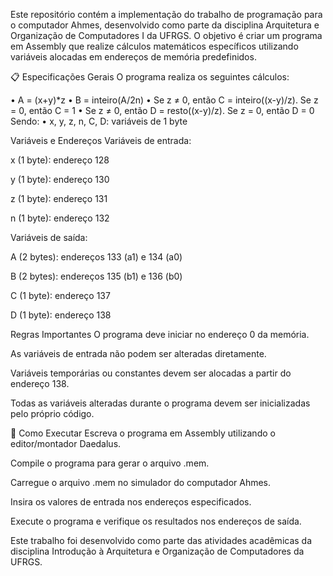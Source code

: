 Este repositório contém a implementação do trabalho de programação para o computador Ahmes, desenvolvido como parte da disciplina Arquitetura e Organização de Computadores I da UFRGS. O objetivo é criar um programa em Assembly que realize cálculos matemáticos específicos utilizando variáveis alocadas em endereços de memória predefinidos.

📋 Especificações Gerais
O programa realiza os seguintes cálculos:

• A = (x+y)*z 
• B = inteiro(A/2n) 
• Se z ≠ 0, então C = inteiro((x-y)/z). Se z = 0, então C = 1 
• Se z ≠ 0, então D = resto((x-y)/z). Se z = 0, então D = 0 Sendo: • x, y, z, n, C, D: variáveis de 1 byte 

Variáveis e Endereços
Variáveis de entrada:

x (1 byte): endereço 128

y (1 byte): endereço 130

z (1 byte): endereço 131

n (1 byte): endereço 132

Variáveis de saída:

A (2 bytes): endereços 133 (a1) e 134 (a0)

B (2 bytes): endereços 135 (b1) e 136 (b0)

C (1 byte): endereço 137

D (1 byte): endereço 138

Regras Importantes
O programa deve iniciar no endereço 0 da memória.

As variáveis de entrada não podem ser alteradas diretamente.

Variáveis temporárias ou constantes devem ser alocadas a partir do endereço 138.

Todas as variáveis alteradas durante o programa devem ser inicializadas pelo próprio código.

🚀 Como Executar
Escreva o programa em Assembly utilizando o editor/montador Daedalus.

Compile o programa para gerar o arquivo .mem.

Carregue o arquivo .mem no simulador do computador Ahmes.

Insira os valores de entrada nos endereços especificados.

Execute o programa e verifique os resultados nos endereços de saída.

Este trabalho foi desenvolvido como parte das atividades acadêmicas da disciplina Introdução à Arquitetura e Organização de Computadores da UFRGS.

